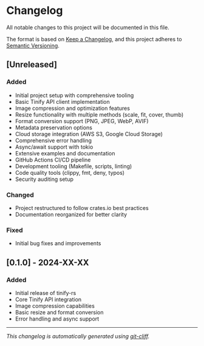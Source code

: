# Changelog

All notable changes to this project will be documented in this file.

The format is based on [Keep a Changelog](https://keepachangelog.com/en/1.0.0/),
and this project adheres to [Semantic Versioning](https://semver.org/spec/v2.0.0.html).

## [Unreleased]

### Added

- Initial project setup with comprehensive tooling
- Basic Tinify API client implementation
- Image compression and optimization features
- Resize functionality with multiple methods (scale, fit, cover, thumb)
- Format conversion support (PNG, JPEG, WebP, AVIF)
- Metadata preservation options
- Cloud storage integration (AWS S3, Google Cloud Storage)
- Comprehensive error handling
- Async/await support with tokio
- Extensive examples and documentation
- GitHub Actions CI/CD pipeline
- Development tooling (Makefile, scripts, linting)
- Code quality tools (clippy, fmt, deny, typos)
- Security auditing setup

### Changed

- Project restructured to follow crates.io best practices
- Documentation reorganized for better clarity

### Fixed

- Initial bug fixes and improvements

## [0.1.0] - 2024-XX-XX

### Added

- Initial release of tinify-rs
- Core Tinify API integration
- Image compression capabilities
- Basic resize and format conversion
- Error handling and async support

---

_This changelog is automatically generated using [git-cliff](https://github.com/orhun/git-cliff)._
